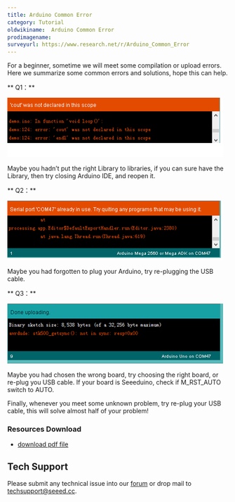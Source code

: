 ```yaml
---
title: Arduino Common Error
category: Tutorial
oldwikiname:  Arduino Common Error
prodimagename:
surveyurl: https://www.research.net/r/Arduino_Common_Error
---
```

For a beginner, sometime we will meet some compilation or upload errors. Here we summarize some common errors and solutions, hope this can help.

** Q1：**

![](https://github.com/SeeedDocument/Arduino_Common_Error/raw/master/img/常见错误11.png)

Maybe you hadn’t put the right Library to libraries, if you can sure have the Library, then try closing Arduino IDE, and reopen it.

** Q2：**

![](https://github.com/SeeedDocument/Arduino_Common_Error/raw/master/img/常见错误12.png)

Maybe you had forgotten to plug your Arduino, try re-plugging the USB cable.

** Q3：**

![](https://github.com/SeeedDocument/Arduino_Common_Error/raw/master/img/常见错误13.png)

Maybe you had chosen the wrong board, try choosing the right board, or re-plug you USB cable. If your board is Seeeduino, check if M_RST_AUTO switch to AUTO.

Finally, whenever you meet some unknown problem, try re-plug your USB cable, this will solve almost half of your problem!

###   Resources Download

- [download pdf file](https://github.com/SeeedDocument/Arduino_Common_Error/raw/master/res/Arduino_common_error.pdf)

## Tech Support
Please submit any technical issue into our [forum](http://forum.seeedstudio.com/) or drop mail to techsupport@seeed.cc. 